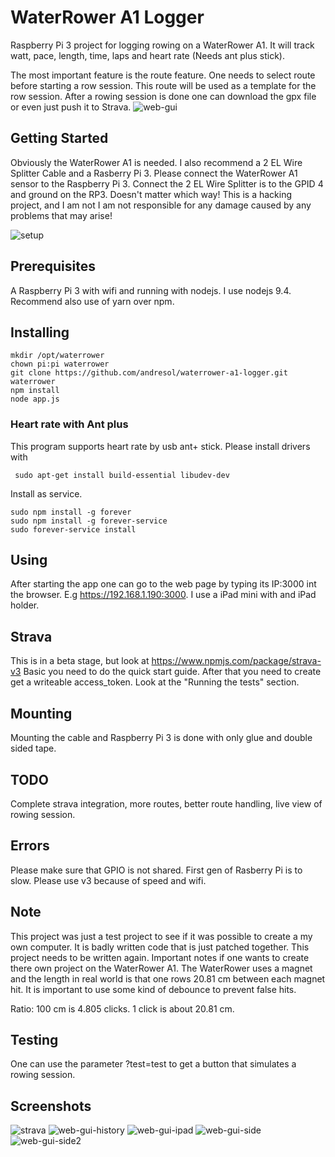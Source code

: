 # WaterRower A1 Logger

Raspberry Pi 3 project for logging rowing on a WaterRower A1. It will track watt,
pace, length, time, laps and heart rate (Needs ant plus stick). 

The most important feature is the route feature. One needs to select route before starting a row session. 
This route will be used as a template for the row session. After a rowing session is done one can download 
the gpx file or even just push it to Strava.
![web-gui](web-gui.png "Main Gui")

## Getting Started
Obviously the WaterRower A1 is needed. I also recommend a 2 EL Wire Splitter Cable and a Rasberry Pi 3. Please 
connect the WaterRower A1 sensor to the Raspberry Pi 3. Connect the 2 EL Wire Splitter is
to the GPID 4 and ground on the RP3. Doesn't matter which way! This is a hacking project, and I am not I 
am not responsible for any damage caused by any problems that may arise! 

![setup](setup.JPG "Setup")

## Prerequisites
A Raspberry Pi 3 with wifi and running with nodejs. I use nodejs 9.4. Recommend also use of
yarn over npm. 

## Installing
```
mkdir /opt/waterrower
chown pi:pi waterrower
git clone https://github.com/andresol/waterrower-a1-logger.git waterrower
npm install
node app.js
``` 

### Heart rate with Ant plus
This program supports heart rate by usb ant+ stick. Please install drivers with
```
 sudo apt-get install build-essential libudev-dev
```

Install as service. 
```
sudo npm install -g forever
sudo npm install -g forever-service
sudo forever-service install  
```

## Using
After starting the app one can go to the web page by typing its IP:3000 int
the browser. E.g https://192.168.1.190:3000. I use a iPad mini with and iPad holder.


## Strava
This is in a beta stage, but look at https://www.npmjs.com/package/strava-v3
Basic you need to do the quick start guide. After that you need to
create get a writeable access_token. Look at the "Running the tests" section.

## Mounting
Mounting the cable and Raspberry Pi 3 is done with only glue and double sided tape.

## TODO
Complete strava integration, more routes, better route handling, live view of rowing session. 

## Errors
Please make sure that GPIO is not shared.
First gen of Rasberry Pi is to slow. Please use v3 because of speed and wifi.

## Note
This project was just a test project to see if it was possible to create a my own computer. It is badly
written code that is just patched together. This project needs to be written again. Important notes if
one wants to create there own project on the WaterRower A1. The WaterRower uses a magnet and the length
in real world is that one rows 20.81 cm between each magnet hit. It is important to use some kind of 
debounce to prevent false hits. 

Ratio:
100 cm is 4.805 clicks. 1 click is about 20.81 cm.


## Testing
One can use the parameter ?test=test to get a button that simulates a rowing session.

## Screenshots

![strava](strava.png "strava")
![web-gui-history](web-gui-history.png "gui")
![web-gui-ipad](Ipad.JPG "ipad")
![web-gui-side](setup1.jpg "overview")
![web-gui-side2](setup2.jpg "overview side")
